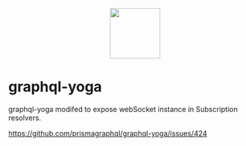 <p align="center"><img src="https://imgur.com/Sv6j0B6.png" width="100" /></p>

# graphql-yoga

graphql-yoga modifed to expose webSocket instance in Subscription resolvers.

https://github.com/prismagraphql/graphql-yoga/issues/424
